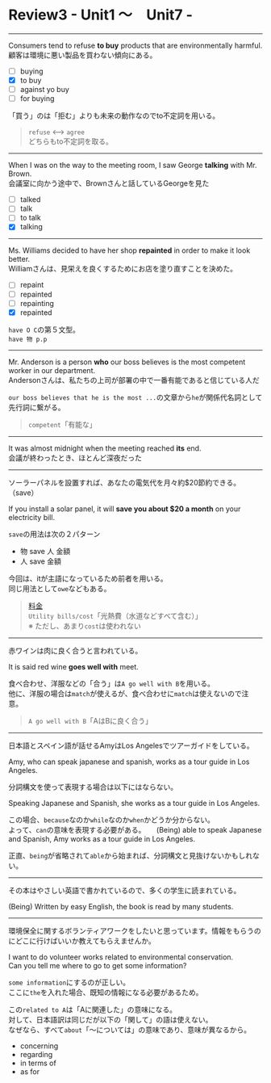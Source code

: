 # Review3 - Unit1 〜　Unit7 -

---

Consumers tend to refuse **to buy** products that are environmentally harmful.  
顧客は環境に悪い製品を買わない傾向にある。

- [ ] buying
- [x] to buy
- [ ] against yo buy
- [ ] for buying

「買う」のは「拒む」よりも未来の動作なのでto不定詞を用いる。

> `refuse` <--> `agree`  
> どちらもto不定詞を取る。

---

When I was on the way to the meeting room, I saw George **talking** with Mr. Brown.  
会議室に向かう途中で、Brownさんと話しているGeorgeを見た

- [ ] talked
- [ ] talk
- [ ] to talk
- [x] talking

---

Ms. Williams decided to have her shop **repainted** in order to make it look better.  
Williamさんは、見栄えを良くするためにお店を塗り直すことを決めた。

- [ ] repaint
- [ ] repainted
- [ ] repainting
- [x] repainted

`have O C`の第５文型。  
`have 物 p.p`

---

Mr. Anderson is a person **who** our boss believes is the most competent worker in our department.  
Andersonさんは、私たちの上司が部署の中で一番有能であると信じている人だ

`our boss believes that he is the most ...`の文章から`he`が関係代名詞として先行詞に繋がる。

> `competent`「有能な」

---

It was almost midnight when the meeting reached **its** end.  
会議が終わったとき、ほとんど深夜だった

---

ソーラーパネルを設置すれば、あなたの電気代を月々約$20節約できる。（save）

If you install a solar panel, it will **save you about $20 a month** on your electricity bill.

`save`の用法は次の２パターン

- 物 save 人 金額
- 人 save 金額

今回は、itが主語になっているため前者を用いる。  
同じ用法として`owe`などもある。

> [料金](https://twitter.com/KoalaEnglish180/status/1174619360964435969/photo/1)  
> `Utility bills/cost`「光熱費（水道などすべて含む）」  
> ※ ただし、あまり`cost`は使われない

---

赤ワインは肉に良く合うと言われている。

It is said red wine **goes well with** meet.

食べ合わせ、洋服などの「合う」は`A go well with B`を用いる。  
他に、洋服の場合は`match`が使えるが、食べ合わせに`match`は使えないので注意。

> `A go well with B`「AはBに良く合う」  

---

日本語とスペイン語が話せるAmyはLos Angelesでツアーガイドをしている。

Amy, who can speak japanese and spanish, works as a tour guide in Los Angeles.

分詞構文を使って表現する場合は以下にはならない。  

Speaking Japanese and Spanish, she works as a tour guide in Los Angeles.  

この場合、`because`なのか`while`なのか`when`かどうか分からない。  
よって、`can`の意味を表現する必要がある。
　
(Being) able to speak Japanese and Spanish, Amy works as a tour guide in Los Angeles.  

正直、`being`が省略されて`able`から始まれば、分詞構文と見抜けないかもしれない。

---

その本はやさしい英語で書かれているので、多くの学生に読まれている。

(Being) Written by easy English, the book is read by many students.

---

環境保全に関するボランティアワークをしたいと思っています。情報をもらうのにどこに行けばいいか教えてもらえませんか。

I want to do volunteer works related to environmental conservation.  
Can you tell me where to go to get some information?  

`some information`にするのが正しい。  
ここに`the`を入れた場合、既知の情報になる必要があるため。

この`related to A`は「Aに関連した」の意味になる。  
対して、日本語訳は同じだが以下の「関して」の語は使えない。  
なぜなら、すべて`about`「〜については」の意味であり、意味が異なるから。

- concerning
- regarding
- in terms of
- as for
